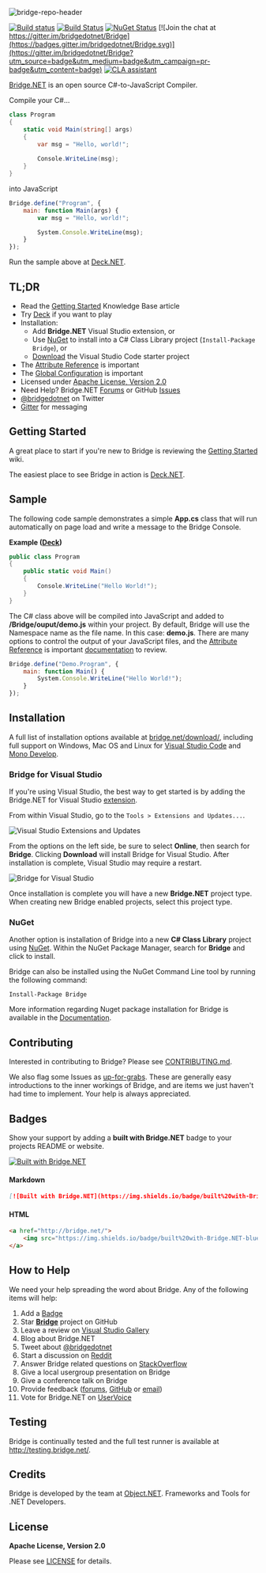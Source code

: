 ![bridge-repo-header](https://user-images.githubusercontent.com/62210/27444113-89c3f518-5732-11e7-9911-f8cb31aaef14.png)

[![Build status](https://ci.appveyor.com/api/projects/status/nm2f0c0u1jx0sniq/branch/master?svg=true)](https://ci.appveyor.com/project/ObjectDotNet/bridge/branch/master)
[![Build Status](https://travis-ci.org/bridgedotnet/Bridge.svg?branch=master)](https://travis-ci.org/bridgedotnet/Bridge)
[![NuGet Status](https://img.shields.io/nuget/v/Bridge.svg)](https://www.nuget.org/packages/Bridge)
[![Join the chat at https://gitter.im/bridgedotnet/Bridge](https://badges.gitter.im/bridgedotnet/Bridge.svg)](https://gitter.im/bridgedotnet/Bridge?utm_source=badge&utm_medium=badge&utm_campaign=pr-badge&utm_content=badge)
[![CLA assistant](https://cla-assistant.io/readme/badge/bridgedotnet/Bridge)](https://cla-assistant.io/bridgedotnet/Bridge)

[Bridge.NET](http://bridge.net/) is an open source C#-to-JavaScript Compiler.

Compile your C#...

```csharp
class Program
{
    static void Main(string[] args)
    {
        var msg = "Hello, world!";
        
        Console.WriteLine(msg);
    }
}
```

into JavaScript

```js
Bridge.define("Program", {
    main: function Main(args) {
        var msg = "Hello, world!";

        System.Console.WriteLine(msg);
    }
});
```

Run the sample above at [Deck.NET](https://deck.net/5c58693ae7b44ac969f576545cac7f0c).

## TL;DR

* Read the [Getting Started](https://github.com/bridgedotnet/Bridge/wiki) Knowledge Base article
* Try [Deck](https://deck.net/) if you want to play
* Installation:
  * Add **Bridge.NET** Visual Studio extension, or 
  * Use [NuGet](https://www.nuget.org/packages/bridge) to install into a C# Class Library project (`Install-Package Bridge`), or
  * [Download](http://bridge.net/download/) the Visual Studio Code starter project
* The [Attribute Reference](https://github.com/bridgedotnet/Bridge/wiki/attribute-reference) is important
* The [Global Configuration](https://github.com/bridgedotnet/Bridge/wiki/global-configuration) is important
* Licensed under [Apache License, Version 2.0](https://github.com/bridgedotnet/Bridge/blob/master/LICENSE.md)
* Need Help? Bridge.NET [Forums](http://forums.bridge.net/) or GitHub [Issues](https://github.com/bridgedotnet/Bridge/issues)
* [@bridgedotnet](https://twitter.com/bridgedotnet) on Twitter
* [Gitter](https://gitter.im/bridgedotnet/Bridge) for messaging

## Getting Started

A great place to start if you're new to Bridge is reviewing the [Getting Started](https://github.com/bridgedotnet/Bridge/wiki) wiki.

The easiest place to see Bridge in action is [Deck.NET](https://deck.net/). 

## Sample

The following code sample demonstrates a simple **App.cs** class that will run automatically on page load and write a message to the Bridge Console.

**Example ([Deck](https://deck.net/7fb39e336182bea04c695ab43379cd8c))**

```csharp
public class Program
{
    public static void Main()
    {
        Console.WriteLine("Hello World!");
    }
}
```

The C# class above will be compiled into JavaScript and added to **/Bridge/ouput/demo.js** within your project. By default, Bridge will use the Namespace name as the file name. In this case: **demo.js**. There are many options to control the output of your JavaScript files, and the [Attribute Reference](https://github.com/bridgedotnet/Bridge/wiki/attribute-reference) is important [documentation](https://github.com/bridgedotnet/Bridge/wiki) to review.

```javascript
Bridge.define("Demo.Program", {
    main: function Main() {
        System.Console.WriteLine("Hello World!");
    }
});
```

## Installation

A full list of installation options available at [bridge.net/download/](http://bridge.net/download/), including full support on Windows, Mac OS and Linux for [Visual Studio Code](https://code.visualstudio.com/) and [Mono Develop](http://www.monodevelop.com/).

### Bridge for Visual Studio

If you're using Visual Studio, the best way to get started is by adding the Bridge.NET for Visual Studio [extension](https://visualstudiogallery.msdn.microsoft.com/dca5c80f-a0df-4944-8343-9c905db84757).

From within Visual Studio, go to the `Tools > Extensions and Updates...`.

![Visual Studio Extensions and Updates](https://cloud.githubusercontent.com/assets/62210/13193691/10876f0a-d73a-11e5-809d-69b090da6769.png)

From the options on the left side, be sure to select **Online**, then search for **Bridge**. Clicking **Download** will install Bridge for Visual Studio. After installation is complete, Visual Studio may require a restart. 

![Bridge for Visual Studio](https://cloud.githubusercontent.com/assets/62210/13193692/10964c46-d73a-11e5-8350-700236c98016.png)

Once installation is complete you will have a new **Bridge.NET** project type. When creating new Bridge enabled projects, select this project type. 
### NuGet

Another option is installation of Bridge into a new **C# Class Library** project using [NuGet](https://www.nuget.org/packages/bridge). Within the NuGet Package Manager, search for **Bridge** and click to install. 

Bridge can also be installed using the NuGet Command Line tool by running the following command:

```
Install-Package Bridge
```

More information regarding Nuget package installation for Bridge is available in the [Documentation](https://github.com/bridgedotnet/Bridge/wiki/nuget-installation).

## Contributing

Interested in contributing to Bridge? Please see [CONTRIBUTING.md](https://github.com/bridgedotnet/Bridge/blob/master/.github/CONTRIBUTING.md).

We also flag some Issues as [up-for-grabs](https://github.com/bridgedotnet/Bridge/issues?q=is%3Aopen+is%3Aissue+label%3Aup-for-grabs). These are generally easy introductions to the inner workings of Bridge, and are items we just haven't had time to implement. Your help is always appreciated.

## Badges

Show your support by adding a **built with Bridge.NET** badge to your projects README or website.

[![Built with Bridge.NET](https://img.shields.io/badge/built%20with-Bridge.NET-blue.svg)](http://bridge.net/)

#### Markdown

```md
[![Built with Bridge.NET](https://img.shields.io/badge/built%20with-Bridge.NET-blue.svg)](http://bridge.net/)
```

#### HTML

```html
<a href="http://bridge.net/">
    <img src="https://img.shields.io/badge/built%20with-Bridge.NET-blue.svg" title="Built with Bridge.NET" />
</a>
```

## How to Help

We need your help spreading the word about Bridge. Any of the following items will help:

1. Add a [Badge](#badges)
1. Star **[Bridge](https://github.com/bridgedotnet/Bridge/)** project on GitHub
1. Leave a review on [Visual Studio Gallery](https://marketplace.visualstudio.com/items?itemName=BridgeNET.BridgeNET)
1. Blog about Bridge.NET
1. Tweet about [@bridgedotnet](https://twitter.com/bridgedotnet)
1. Start a discussion on [Reddit](http://reddit.com/r/programming)
1. Answer Bridge related questions on [StackOverflow](http://stackoverflow.com/questions/tagged/bridge.net)
1. Give a local usergroup presentation on Bridge
1. Give a conference talk on Bridge
1. Provide feedback ([forums](http://forums.bridge.net), [GitHub](https://github.com/bridgedotnet/Bridge/issues) or [email](mailto:hello@bridge.net))
1. Vote for Bridge.NET on [UserVoice](https://visualstudio.uservoice.com/forums/121579-visual-studio-ide/suggestions/17335078-support-bridge-net)

## Testing

Bridge is continually tested and the full test runner is available at http://testing.bridge.net/. 

## Credits

Bridge is developed by the team at [Object.NET](http://object.net/). Frameworks and Tools for .NET Developers.

## License

**Apache License, Version 2.0**

Please see [LICENSE](https://github.com/bridgedotnet/Bridge/blob/master/LICENSE.md) for details.
